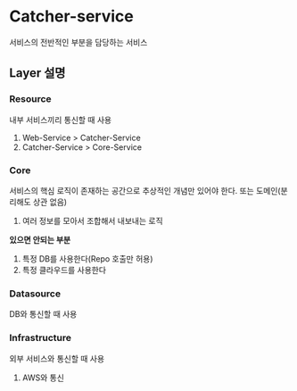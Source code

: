 # Catcher-service
서비스의 전반적인 부분을 담당하는 서비스


## Layer 설명
### Resource
내부 서비스끼리 통신할 때 사용

1. Web-Service > Catcher-Service
2. Catcher-Service > Core-Service

### Core
서비스의 핵심 로직이 존재하는 공간으로 추상적인 개념만 있어야 한다. 또는 도메인(분리해도 상관 없음)
1. 여러 정보를 모아서 조합해서 내보내는 로직

**있으면 안되는 부분**
1. 특정 DB를 사용한다(Repo 호출만 허용)
2. 특정 클라우드를 사용한다

### Datasource
DB와 통신할 때 사용

### Infrastructure
외부 서비스와 통신할 때 사용
1. AWS와 통신

